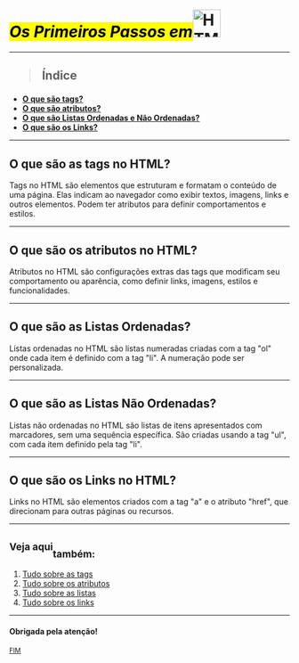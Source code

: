 <!DOCTYPE html>
<html lang="pt-br">
<head>
    <meta charset="UTF-8">
    <meta name="viewport" content="width=device-width, initial-scale=1.0">
    <title>Meu primeiro site</title>
</head>
<body>
   <h1><i><mark>Os Primeiros Passos em</mark></i><img width="50" src="https://encrypted-tbn0.gstatic.com/images?q=tbn:ANd9GcQEc9A_S6BPxCDRp5WjMFEfXrpCu1ya2OO-Lw&s" alt="HTML"></h1>
   <hr>

   <h2><blockquote>Índice</blockquote></h2>

   <ul>
    <li><a href="#tags"><strong>O que são tags?</strong></a></li>
    <li><a href="#atributos"><strong>O que são atributos?</strong></a></li>
    <li><a href="#listas"><strong>O que são Listas Ordenadas e Não Ordenadas?</strong></a></li>
    <li><a href="#links"><strong>O que são os Links?</strong></a></li>
   </ul>

   <hr>

   <h2 id="O que são as tags no HTML?">O que são as tags no HTML?</h2>
   <p>Tags no HTML são elementos que estruturam e formatam o conteúdo de uma página. Elas indicam ao navegador como exibir textos, imagens, links e outros elementos. Podem ter atributos para definir comportamentos e estilos.</p>

   <hr>

   <h2 id="atributos">O que são os atributos no HTML?</h2>
   <p>Atributos no HTML são configurações extras das tags que modificam seu comportamento ou aparência, como definir links, imagens, estilos e funcionalidades.</p>

   <hr>

   <h2 id="listas">O que são as Listas Ordenadas?</h2>
   <p>Listas ordenadas no HTML são listas numeradas criadas com a tag "ol" onde cada item é definido com a tag "li". A numeração pode ser personalizada.</p>

   <hr>

   <h2 id="listas">O que são as Listas Não Ordenadas?</h2>
   <p>Listas não ordenadas no HTML são listas de itens apresentados com marcadores, sem uma sequência específica. São criadas usando a tag "ul", com cada item definido pela tag "li". </p>

   <hr>

   <h2 id="links">O que são os Links no HTML?</h2>
   <p>Links no HTML são elementos criados com a tag "a" e o atributo "href", que direcionam para outras páginas ou recursos.</p>

   <hr>

   <h2><sup>Veja aqui</sup><sub>também:</sub></h2>
   <ol>
    <li><a href="https://www.alura.com.br/artigos/o-que-e-html-suas-tags-parte-1-estrutura-basica?srsltid=AfmBOorL94prkATDrRxCso52Gi7rsXZg3hgecBxDjWOYV3VieTuByWgO" title="Tags" target="_blank">Tudo sobre as tags</a></li>
    <li><a href="https://www.alura.com.br/artigos/o-que-e-html-suas-tags-parte-5-atributos-elementos?srsltid=AfmBOorgDAzyzRrJBkT-I3FaZdywPF0MrMJAG062iqiouNY6Qsz4xJB_" title="Atributos" target="_blank">Tudo sobre os atributos</a></li>
    <li><a href="http://www.nce.ufrj.br/ginape/cursohtml/conteudo/listas/ordenada.htm#:~:text=A%20principal%20diferen%C3%A7a%20entre%20a,marcadores%20antes%20de%20cada%20elemento." title="Listas" target="_blank">Tudo sobre as listas</a></li>
    <li><a href="https://www.homehost.com.br/blog/tutoriais/links-html/" title="Links" target="_blank">Tudo sobre os links</a></li>
   </ol>

   <hr>
   
   <h4>Obrigada pela atenção!</h4>
   <p><small><u>FIM</u></small></p>

</body>
</html>
